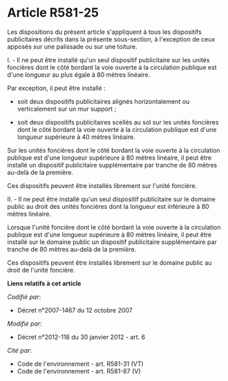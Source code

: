 # Article R581-25

Les dispositions du présent article s'appliquent à tous les dispositifs publicitaires décrits dans la présente sous-section,
à l'exception de ceux apposés sur une palissade ou sur une toiture. 

I. - Il ne peut être installé qu'un seul dispositif publicitaire sur les unités foncières dont le côté bordant la voie
ouverte à la circulation publique est d'une longueur au plus égale à 80 mètres linéaire. 

Par exception, il peut être installé : 

- soit deux dispositifs publicitaires alignés horizontalement ou verticalement sur un mur support ; 

- soit deux dispositifs publicitaires scellés au sol sur les unités foncières dont le côté bordant la voie ouverte à la
circulation publique est d'une longueur supérieure à 40 mètres linéaire. 

Sur les unités foncières dont le côté bordant la voie ouverte à la circulation publique est d'une longueur supérieure à 80
mètres linéaire, il peut être installé un dispositif publicitaire supplémentaire par tranche de 80 mètres au-delà de la
première. 

Ces dispositifs peuvent être installés librement sur l'unité foncière. 

II. - Il ne peut être installé qu'un seul dispositif publicitaire sur le domaine public au droit des unités foncières dont la
longueur est inférieure à 80 mètres linéaire. 

Lorsque l'unité foncière dont le côté bordant la voie ouverte à la circulation publique est d'une longueur supérieure à 80
mètres linéaire, il peut être installé sur le domaine public un dispositif publicitaire supplémentaire par tranche de 80
mètres au-delà de la première. 

Ces dispositifs peuvent être installés librement sur le domaine public au droit de l'unité foncière.

**Liens relatifs à cet article**

_Codifié par_:

  - Décret n°2007-1467 du 12 octobre 2007

_Modifié par_:

  - Décret n°2012-118 du 30 janvier 2012 - art. 6

_Cité par_:

  - Code de l'environnement - art. R581-31 (VT)
  - Code de l'environnement - art. R581-87 (V)
